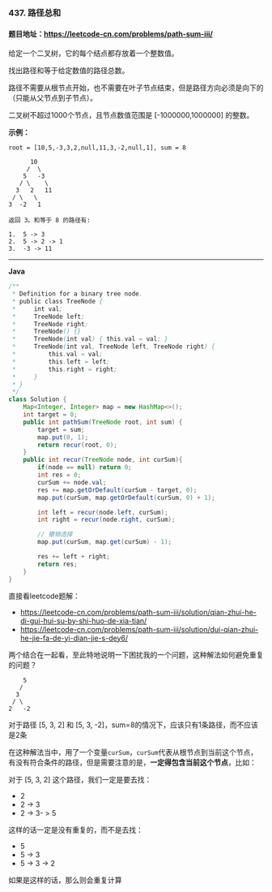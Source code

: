 ### 437. 路径总和

#### 题目地址：https://leetcode-cn.com/problems/path-sum-iii/

给定一个二叉树，它的每个结点都存放着一个整数值。

找出路径和等于给定数值的路径总数。

路径不需要从根节点开始，也不需要在叶子节点结束，但是路径方向必须是向下的（只能从父节点到子节点）。

二叉树不超过1000个节点，且节点数值范围是 [-1000000,1000000] 的整数。

**示例：**

```
root = [10,5,-3,3,2,null,11,3,-2,null,1], sum = 8

      10
     /  \
    5   -3
   / \    \
  3   2   11
 / \   \
3  -2   1

返回 3。和等于 8 的路径有:

1.  5 -> 3
2.  5 -> 2 -> 1
3.  -3 -> 11
```

---

**Java**

``` java
/**
 * Definition for a binary tree node.
 * public class TreeNode {
 *     int val;
 *     TreeNode left;
 *     TreeNode right;
 *     TreeNode() {}
 *     TreeNode(int val) { this.val = val; }
 *     TreeNode(int val, TreeNode left, TreeNode right) {
 *         this.val = val;
 *         this.left = left;
 *         this.right = right;
 *     }
 * }
 */
class Solution {
    Map<Integer, Integer> map = new HashMap<>();
    int target = 0;
    public int pathSum(TreeNode root, int sum) {
        target = sum;
        map.put(0, 1);
        return recur(root, 0);
    }
    public int recur(TreeNode node, int curSum){
        if(node == null) return 0;
        int res = 0;
        curSum += node.val;
        res += map.getOrDefault(curSum - target, 0);
        map.put(curSum, map.getOrDefault(curSum, 0) + 1);

        int left = recur(node.left, curSum);
        int right = recur(node.right, curSum);

        // 撤销选择
        map.put(curSum, map.get(curSum) - 1);

        res += left + right;
        return res;
    }
}
```

直接看leetcode题解：

- https://leetcode-cn.com/problems/path-sum-iii/solution/qian-zhui-he-di-gui-hui-su-by-shi-huo-de-xia-tian/
- https://leetcode-cn.com/problems/path-sum-iii/solution/dui-qian-zhui-he-jie-fa-de-yi-dian-jie-s-dey6/

两个结合在一起看，至此特地说明一下困扰我的一个问题，这种解法如何避免重复的问题？

```
    5
   /
  3
 / \
2   -2
```

对于路径 [5, 3, 2] 和 [5, 3, -2]，sum=8的情况下，应该只有1条路径，而不应该是2条

在这种解法当中，用了一个变量`curSum`，`curSum`代表从根节点到当前这个节点，有没有符合条件的路径，但是需要注意的是，**一定得包含当前这个节点**，比如：

对于 [5, 3, 2] 这个路径，我们一定是要去找：

- 2
- 2 -> 3
- 2 -> 3- > 5

这样的话一定是没有重复的，而不是去找：

- 5
- 5 -> 3
- 5 -> 3 -> 2

如果是这样的话，那么则会重复计算

